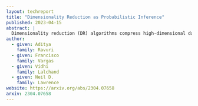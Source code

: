 ```yaml
---
layout: techreport
title: "Dimensionality Reduction as Probabilistic Inference"
published: 2023-04-15
abstract: |
  Dimensionality reduction (DR) algorithms compress high-dimensional data into a lower dimensional representation while preserving important features of the data. DR is a critical step in many analysis pipelines as it enables visualisation, noise reduction and efficient downstream processing of the data. In this work, we introduce the ProbDR variational framework, which interprets a wide range of classical DR algorithms as probabilistic inference algorithms in this framework. ProbDR encompasses PCA, CMDS, LLE, LE, MVU, diffusion maps, kPCA, Isomap, (t-)SNE, and UMAP. In our framework, a low-dimensional latent variable is used to construct a covariance, precision, or a graph Laplacian matrix, which can be used as part of a generative model for the data. Inference is done by optimizing an evidence lower bound. We demonstrate the internal consistency of our framework and show that it enables the use of probabilistic programming languages (PPLs) for DR. Additionally, we illustrate that the framework facilitates reasoning about unseen data and argue that our generative models approximate Gaussian processes (GPs) on manifolds. By providing a unified view of DR, our framework facilitates communication, reasoning about uncertainties, model composition, and extensions, particularly when domain knowledge is present.
author:
  - given: Aditya
    family: Ravuri
  - given: Francisco
    family: Vargas
  - given: Vidhi
    family: Lalchand
  - given: Neil D.
    family: Lawrence
website: https://arxiv.org/abs/2304.07658
arxiv: 2304.07658
---
```

